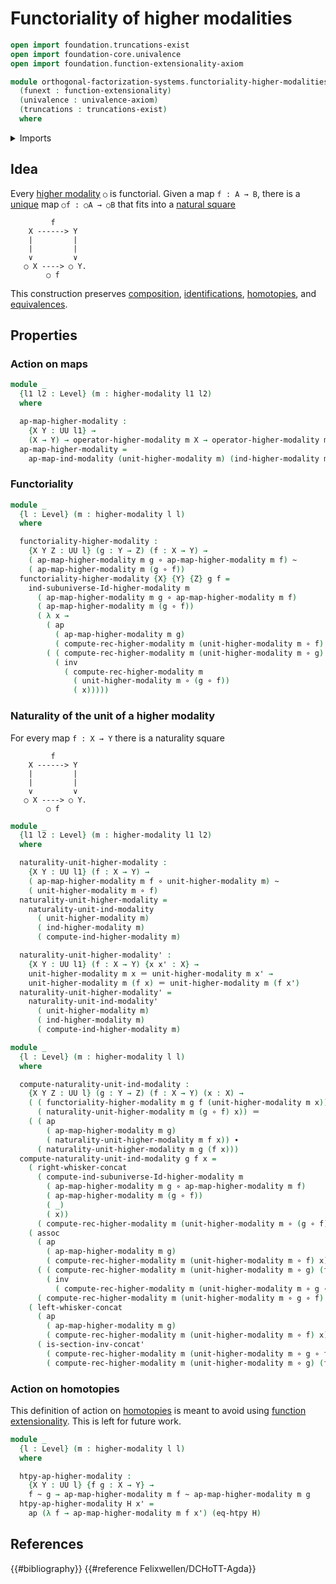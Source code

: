 # Functoriality of higher modalities

```agda
open import foundation.truncations-exist
open import foundation-core.univalence
open import foundation.function-extensionality-axiom

module orthogonal-factorization-systems.functoriality-higher-modalities
  (funext : function-extensionality)
  (univalence : univalence-axiom)
  (truncations : truncations-exist)
  where
```

<details><summary>Imports</summary>

```agda
open import foundation.action-on-identifications-functions
open import foundation.dependent-pair-types
open import foundation.function-extensionality funext
open import foundation.function-types funext
open import foundation.homotopies funext
open import foundation.identity-types funext
open import foundation.path-algebra funext
open import foundation.small-types funext univalence truncations
open import foundation.transport-along-identifications
open import foundation.univalence funext univalence
open import foundation.universe-levels
open import foundation.whiskering-identifications-concatenation funext

open import orthogonal-factorization-systems.higher-modalities funext univalence truncations
open import orthogonal-factorization-systems.modal-induction funext univalence truncations
open import orthogonal-factorization-systems.modal-operators funext univalence truncations
open import orthogonal-factorization-systems.modal-subuniverse-induction funext univalence truncations
```

</details>

## Idea

Every [higher modality](orthogonal-factorization-systems.higher-modalities.md)
`○` is functorial. Given a map `f : A → B`, there is a
[unique](foundation-core.contractible-types.md) map `○f : ○A → ○B` that fits
into a [natural square](foundation-core.commuting-squares-of-maps.md)

```text
         f
    X ------> Y
    |         |
    |         |
    ∨         ∨
   ○ X ----> ○ Y.
        ○ f
```

This construction preserves [composition](foundation-core.function-types.md),
[identifications](foundation-core.identity-types.md),
[homotopies](foundation-core.homotopies.md), and
[equivalences](foundation-core.equivalences.md).

## Properties

### Action on maps

```agda
module _
  {l1 l2 : Level} (m : higher-modality l1 l2)
  where

  ap-map-higher-modality :
    {X Y : UU l1} →
    (X → Y) → operator-higher-modality m X → operator-higher-modality m Y
  ap-map-higher-modality =
    ap-map-ind-modality (unit-higher-modality m) (ind-higher-modality m)
```

### Functoriality

```agda
module _
  {l : Level} (m : higher-modality l l)
  where

  functoriality-higher-modality :
    {X Y Z : UU l} (g : Y → Z) (f : X → Y) →
    ( ap-map-higher-modality m g ∘ ap-map-higher-modality m f) ~
    ( ap-map-higher-modality m (g ∘ f))
  functoriality-higher-modality {X} {Y} {Z} g f =
    ind-subuniverse-Id-higher-modality m
      ( ap-map-higher-modality m g ∘ ap-map-higher-modality m f)
      ( ap-map-higher-modality m (g ∘ f))
      ( λ x →
        ( ap
          ( ap-map-higher-modality m g)
          ( compute-rec-higher-modality m (unit-higher-modality m ∘ f) x)) ∙
        ( ( compute-rec-higher-modality m (unit-higher-modality m ∘ g) (f x)) ∙
          ( inv
            ( compute-rec-higher-modality m
              ( unit-higher-modality m ∘ (g ∘ f))
              ( x)))))
```

### Naturality of the unit of a higher modality

For every map `f : X → Y` there is a naturality square

```text
         f
    X ------> Y
    |         |
    |         |
    ∨         ∨
   ○ X ----> ○ Y.
        ○ f
```

```agda
module _
  {l1 l2 : Level} (m : higher-modality l1 l2)
  where

  naturality-unit-higher-modality :
    {X Y : UU l1} (f : X → Y) →
    ( ap-map-higher-modality m f ∘ unit-higher-modality m) ~
    ( unit-higher-modality m ∘ f)
  naturality-unit-higher-modality =
    naturality-unit-ind-modality
      ( unit-higher-modality m)
      ( ind-higher-modality m)
      ( compute-ind-higher-modality m)
```

```agda
  naturality-unit-higher-modality' :
    {X Y : UU l1} (f : X → Y) {x x' : X} →
    unit-higher-modality m x ＝ unit-higher-modality m x' →
    unit-higher-modality m (f x) ＝ unit-higher-modality m (f x')
  naturality-unit-higher-modality' =
    naturality-unit-ind-modality'
      ( unit-higher-modality m)
      ( ind-higher-modality m)
      ( compute-ind-higher-modality m)

module _
  {l : Level} (m : higher-modality l l)
  where

  compute-naturality-unit-ind-modality :
    {X Y Z : UU l} (g : Y → Z) (f : X → Y) (x : X) →
    ( ( functoriality-higher-modality m g f (unit-higher-modality m x)) ∙
      ( naturality-unit-higher-modality m (g ∘ f) x)) ＝
    ( ( ap
        ( ap-map-higher-modality m g)
        ( naturality-unit-higher-modality m f x)) ∙
      ( naturality-unit-higher-modality m g (f x)))
  compute-naturality-unit-ind-modality g f x =
    ( right-whisker-concat
      ( compute-ind-subuniverse-Id-higher-modality m
        ( ap-map-higher-modality m g ∘ ap-map-higher-modality m f)
        ( ap-map-higher-modality m (g ∘ f))
        ( _)
        ( x))
      ( compute-rec-higher-modality m (unit-higher-modality m ∘ (g ∘ f)) x)) ∙
    ( assoc
      ( ap
        ( ap-map-higher-modality m g)
        ( compute-rec-higher-modality m (unit-higher-modality m ∘ f) x))
      ( ( compute-rec-higher-modality m (unit-higher-modality m ∘ g) (f x)) ∙
        ( inv
          ( compute-rec-higher-modality m (unit-higher-modality m ∘ g ∘ f) x)))
      ( compute-rec-higher-modality m (unit-higher-modality m ∘ g ∘ f) x)) ∙
    ( left-whisker-concat
      ( ap
        ( ap-map-higher-modality m g)
        ( compute-rec-higher-modality m (unit-higher-modality m ∘ f) x))
      ( is-section-inv-concat'
        ( compute-rec-higher-modality m (unit-higher-modality m ∘ g ∘ f) x)
        ( compute-rec-higher-modality m (unit-higher-modality m ∘ g) (f x))))
```

### Action on homotopies

This definition of action on [homotopies](foundation-core.homotopies.md) is
meant to avoid using
[function extensionality](foundation.function-extensionality.md). This is left
for future work.

```agda
module _
  {l : Level} (m : higher-modality l l)
  where

  htpy-ap-higher-modality :
    {X Y : UU l} {f g : X → Y} →
    f ~ g → ap-map-higher-modality m f ~ ap-map-higher-modality m g
  htpy-ap-higher-modality H x' =
    ap (λ f → ap-map-higher-modality m f x') (eq-htpy H)
```

## References

{{#bibliography}} {{#reference Felixwellen/DCHoTT-Agda}}

